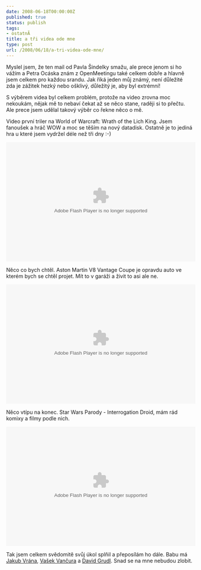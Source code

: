 ```yaml
---
date: 2008-06-18T00:00:00Z
published: true
status: publish
tags:
- ostatnÃ­
title: a tři videa ode mne
type: post
url: /2008/06/18/a-tri-videa-ode-mne/
---
```


Myslel jsem, že ten mail od Pavla Šindelky smažu, ale prece jenom si ho vážím a Petra Ocáska znám z OpenMeetingu také celkem dobře a hlavně jsem celkem pro každou srandu. Jak říká jeden můj známý, není důležité zda je zážitek hezký nebo ošklivý, důležitý je, aby byl extrémní!

S výběrem videa byl celkem problém, protože na video zrovna moc nekoukám, nějak mě to nebaví čekat až se něco stane, raději si to přečtu. Ale prece jsem udělal takový výběr co řekne něco o mě.

Video první triler na World of Warcraft: Wrath of the Lich King. Jsem fanoušek a hráč WOW a moc se těším na nový datadisk. Ostatně je to jediná hra u které jsem vydržel déle než tři dny :-)

<object classid="clsid:d27cdb6e-ae6d-11cf-96b8-444553540000" width="512" height="323" codebase="http://download.macromedia.com/pub/shockwave/cabs/flash/swflash.cab#version=6,0,40,0"><param name="allowFullScreen" value="true" /><param name="flashVars" value="id=3620124&amp;vid=910988&amp;lang=en-us&amp;intl=us&amp;thumbUrl=http%3A//us.i1.yimg.com/us.yimg.com/i/us/sch/cn/video08/910988_rndc47b5310_17.jpg&amp;embed=1" /><param name="src" value="http://d.yimg.com/static.video.yahoo.com/yep/YV_YEP.swf?ver=2.2.4" /><embed type="application/x-shockwave-flash" width="512" height="323" src="http://d.yimg.com/static.video.yahoo.com/yep/YV_YEP.swf?ver=2.2.4" flashvars="id=3620124&amp;vid=910988&amp;lang=en-us&amp;intl=us&amp;thumbUrl=http%3A//us.i1.yimg.com/us.yimg.com/i/us/sch/cn/video08/910988_rndc47b5310_17.jpg&amp;embed=1" allowfullscreen="true"></embed></object>

Něco co bych chtěl. Aston Martin V8 Vantage Coupe je opravdu auto ve kterém bych se chtěl projet. Mít to v garáži a živit to asi ale ne.

<object classid="clsid:d27cdb6e-ae6d-11cf-96b8-444553540000" width="512" height="323" codebase="http://download.macromedia.com/pub/shockwave/cabs/flash/swflash.cab#version=6,0,40,0"><param name="allowFullScreen" value="true" /><param name="flashVars" value="id=1583721&amp;vid=70223&amp;lang=en-us&amp;intl=us&amp;thumbUrl=http%3A//us.i1.yimg.com/us.yimg.com/i/us/sch/cn/v/v0/w205/70223_320_192.jpeg&amp;embed=1" /><param name="src" value="http://d.yimg.com/static.video.yahoo.com/yep/YV_YEP.swf?ver=2.2.4" /><embed type="application/x-shockwave-flash" width="512" height="323" src="http://d.yimg.com/static.video.yahoo.com/yep/YV_YEP.swf?ver=2.2.4" flashvars="id=1583721&amp;vid=70223&amp;lang=en-us&amp;intl=us&amp;thumbUrl=http%3A//us.i1.yimg.com/us.yimg.com/i/us/sch/cn/v/v0/w205/70223_320_192.jpeg&amp;embed=1" allowfullscreen="true"></embed></object>

Něco vtípu na konec. Star Wars Parody - Interrogation Droid, mám rád komixy a filmy podle nich.

<object classid="clsid:d27cdb6e-ae6d-11cf-96b8-444553540000" width="512" height="323" codebase="http://download.macromedia.com/pub/shockwave/cabs/flash/swflash.cab#version=6,0,40,0"><param name="allowFullScreen" value="true" /><param name="flashVars" value="id=7715826&amp;vid=2623260&amp;lang=en-us&amp;intl=us&amp;thumbUrl=http%3A//us.i1.yimg.com/us.yimg.com/i/us/sch/cn/video00/2623260_rnde0912fa9_18.jpg&amp;embed=1" /><param name="src" value="http://d.yimg.com/static.video.yahoo.com/yep/YV_YEP.swf?ver=2.2.4" /><embed type="application/x-shockwave-flash" width="512" height="323" src="http://d.yimg.com/static.video.yahoo.com/yep/YV_YEP.swf?ver=2.2.4" flashvars="id=7715826&amp;vid=2623260&amp;lang=en-us&amp;intl=us&amp;thumbUrl=http%3A//us.i1.yimg.com/us.yimg.com/i/us/sch/cn/video00/2623260_rnde0912fa9_18.jpg&amp;embed=1" allowfullscreen="true"></embed></object>

Tak jsem celkem svědomitě svůj úkol splňil a přeposílám ho dále. Babu má <a href="http://php.vrana.cz">Jakub Vrána</a>, <a href="http://vaclav.vancura.org/">Vašek Vančura</a> a <a href="http://www.latrine.cz/">David Grudl</a>. Snad se na mne nebudou zlobit.
